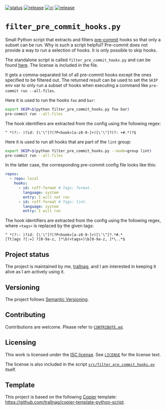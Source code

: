 [![status](https://img.shields.io/badge/status-active-brightgreen)](#project-status)
[![release](https://img.shields.io/github/v/release/trallnag/filter-pre-commit-hooks)](https://github.com/trallnag/filter-pre-commit-hooks/releases)
[![ci](https://img.shields.io/github/actions/workflow/status/trallnag/filter-pre-commit-hooks/ci.yaml?label=ci)](https://github.com/trallnag/filter-pre-commit-hooks/actions/workflows/ci.yaml)
[![release](https://img.shields.io/github/actions/workflow/status/trallnag/filter-pre-commit-hooks/release.yaml?label=release)](https://github.com/trallnag/filter-pre-commit-hooks/actions/workflows/release.yaml)

# `filter_pre_commit_hooks.py`

Small Python script that extracts and filters
[pre-commit](https://pre-commit.com/) hooks so that only a subset can be run.
Why is such a script helpful? Pre-commit does not provide a way to run a
selection of hooks. It is only possible to skip hooks.

The standalone script is called `filter_pre_commit_hooks.py` and can be found
[here](src/filter_pre_commit_hooks.py). The license is included in the file.

It gets a comma-separated list of all pre-commit hooks except the ones specified
to be filtered out. The returned result can be used to set the `SKIP` env var to
only run a subset of hooks when executing a command like
`pre-commit run --all-files`.

Here it is used to run the hooks `foo` and `bar`:

```sh
export SKIP=$(python filter_pre_commit_hooks.py foo bar)
pre-commit run --all-files
```

The hook identifiers are extracted from the config using the following regex:

```text
^ *(?:- )?id: [\'\"]?(?P<hook>[a-z0-9-]+)[\'\"]?(?: +#.*)?$
```

Here it is used to run all hooks that are part of the `lint` group:

```sh
export SKIP=$(python filter_pre_commit_hooks.py --mode=group lint)
pre-commit run --all-files
```

In the latter case, the corresponding pre-commit config file looks like this:

```yaml
repos:
  - repo: local
    hooks:
      - id: ruff-format # Tags: format.
        language: system
        entry: I will not run
      - id: ruff-format # Tags: lint.
        language: system
        entry: I will run
```

The hook identifiers are extracted from the config using the following regex,
where `<tags>` is replaced by the given tags:

```text
^ *(?:- )?id: [\'\"]?(?P<hook>[a-z0-9-]+)[\'\"]?.*#.*
[Tt]ags ?[:=] ?[0-9a-z, ]*\b(<tags>)\b[0-9a-z, ]*\..*$
```

## Project status

The project is maintained by me, [trallnag](https://github.com/trallnag), and I
am interested in keeping it alive as I am actively using it.

## Versioning

The project follows [Semantic Versioning](https://semver.org/).

## Contributing

Contributions are welcome. Please refer to [`CONTRIBUTE.md`](CONTRIBUTE.md).

## Licensing

This work is licensed under the
[ISC license](https://en.wikipedia.org/wiki/ISC_license). See
[`LICENSE`](LICENSE) for the license text.

The license is also included in the script
[`src/filter_pre_commit_hooks.py`](src/filter_pre_commit_hooks.py) itself.

## Template

This project is based on the following
[Copier](https://copier.readthedocs.io/en/stable/) template:
<https://github.com/trallnag/copier-template-python-script>.
